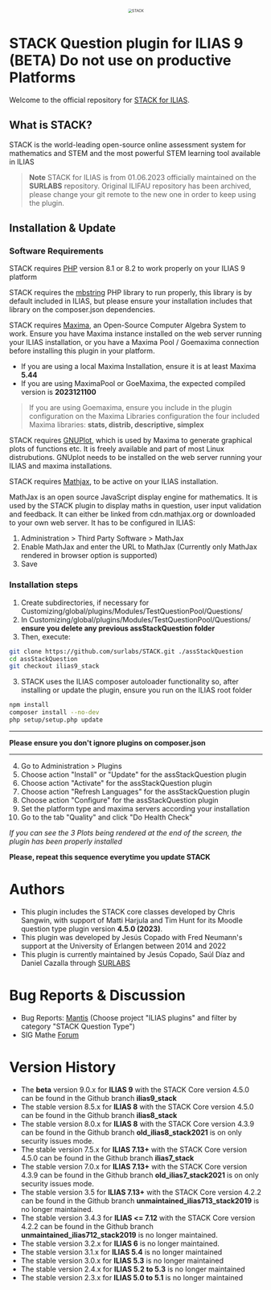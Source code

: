 <div alt style="text-align: center; transform: scale(.5);">
	<picture>
		<source media="(prefers-color-scheme: dark)" srcset="https://raw.githubusercontent.com/surlabs/STACK/ilias9_stack/templates/assets/stack-collage.png" />
		<img alt="STACK" src="https://raw.githubusercontent.com/surlabs/STACK/ilias9_stack/templates/assets/stack-collage.png" />
	</picture>
</div>

# STACK Question plugin for ILIAS 9 (BETA) Do not use on productive Platforms

Welcome to the official repository for [STACK for ILIAS](https://stackforilias.com).

## What is STACK?

STACK is the world-leading open-source online assessment system for mathematics and STEM and the most powerful STEM learning tool available in ILIAS

> **Note** STACK for ILIAS is from 01.06.2023 officially maintained on the **SURLABS** repository. Original ILIFAU repository has been archived, please change your git remote to the new one in order to keep using the plugin.

## Installation & Update

### Software Requirements
STACK requires [PHP](https://php.net) version 8.1 or 8.2 to work properly on your ILIAS 9 platform

STACK requires the [mbstring](https://www.php.net/manual/en/book.mbstring.php) PHP library to run properly, this library is by default included in ILIAS, but please ensure your installation includes that library on the composer.json dependencies.

STACK requires [Maxima](https://maxima.sourceforge.io/), an Open-Source Computer Algebra System to work. Ensure you have Maxima instance installed on the web server running your ILIAS installation, or you have a Maxima Pool / Goemaxima connection before installing this plugin in your platform.
* If you are using a local Maxima Installation, ensure it is at least Maxima **5.44**
* If you are using MaximaPool or GoeMaxima, the expected compiled version is **2023121100**
> If you are using Goemaxima, ensure you include in the plugin configuration on the Maxima Libraries configuration the four included Maxima libraries: **stats, distrib, descriptive, simplex**

STACK requires [GNUPlot](https://www.gnuplot.info), which is used by Maxima to generate graphical plots of functions etc. It is freely available
and part of most Linux distrubutions. GNUplot needs to be installed on the web server
running your ILIAS and maxima installations.

STACK requires [Mathjax](https://www.mathjax.org), to be active on your ILIAS installation.

MathJax is an open source JavaScript display engine for mathematics. It is used by the STACK plugin
to display maths in question, user input validation and feedback. It can either be linked from
cdn.mathjax.org or downloaded to your own web server. It has to be configured in ILIAS:

1. Administration > Third Party Software > MathJax
2. Enable MathJax and enter the URL to MathJax (Currently only MathJax rendered in browser option is supported)
3. Save

### Installation steps
1. Create subdirectories, if necessary for Customizing/global/plugins/Modules/TestQuestionPool/Questions/
2. In Customizing/global/plugins/Modules/TestQuestionPool/Questions/ **ensure you delete any previous assStackQuestion folder**
3. Then, execute:

```bash
git clone https://github.com/surlabs/STACK.git ./assStackQuestion
cd assStackQuestion
git checkout ilias9_stack
```
3. STACK uses the ILIAS composer autoloader functionality so, after installing or update the plugin, ensure you run on the ILIAS root folder
```bash
npm install
composer install --no-dev
php setup/setup.php update
```
***
**Please ensure you don't ignore plugins on composer.json**
***
4. Go to Administration > Plugins
5. Choose action "Install" or "Update" for the assStackQuestion plugin
6. Choose action "Activate" for the assStackQuestion plugin
7. Choose action "Refresh Languages" for the assStackQuestion plugin
8. Choose action "Configure" for the assStackQuestion plugin
9. Set the platform type and maxima servers according your installation
10. Go to the tab "Quality" and click "Do Health Check"

*If you can see the 3 Plots being rendered at the end of the screen, the plugin has been properly installed*

**Please, repeat this sequence everytime you update STACK**

# Authors
* This plugin includes the STACK core classes developed by Chris Sangwin, with support of Matti Harjula and Tim Hunt for its Moodle question type plugin version **4.5.0 (2023)**.
* This plugin was developed by Jesús Copado with Fred Neumann's support at the University of Erlangen between 2014 and 2022
* This plugin is currently maintained by Jesús Copado, Saúl Díaz and Daniel Cazalla through [SURLABS](https://surlabs.es)

# Bug Reports & Discussion
- Bug Reports: [Mantis](https://www.ilias.de/mantis) (Choose project "ILIAS plugins" and filter by category "STACK Question Type")
- SIG Mathe [Forum](https://docu.ilias.de/goto_docu_frm_7004.html)

# Version History
* The **beta** version 9.0.x for **ILIAS 9** with the STACK Core version 4.5.0 can be found in the Github branch **ilias9_stack**
* The stable version 8.5.x for **ILIAS 8** with the STACK Core version 4.5.0 can be found in the Github branch **ilias8_stack**
* The stable version 8.0.x for **ILIAS 8** with the STACK Core version 4.3.9 can be found in the Github branch **old_ilias8_stack2021** is on only security issues mode.
* The stable version 7.5.x for **ILIAS 7.13+** with the STACK Core version 4.5.0 can be found in the Github branch **ilias7_stack**
* The stable version 7.0.x for **ILIAS 7.13+** with the STACK Core version 4.3.9 can be found in the Github branch **old_ilias7_stack2021** is on only security issues mode.
* The stable version 3.5 for **ILIAS 7.13+** with the STACK Core version 4.2.2 can be found in the Github branch **unmaintained_ilias713_stack2019** is no longer maintained.
* The stable version 3.4.3 for **ILIAS <= 7.12** with the STACK Core version 4.2.2 can be found in the Github branch **unmaintained_ilias712_stack2019** is no longer maintained.
* The stable version 3.2.x for **ILIAS 6** is no longer maintained.
* The stable version 3.1.x for **ILIAS 5.4** is no longer maintained
* The stable version 3.0.x for **ILIAS 5.3** is no longer maintained
* The stable version 2.4.x for **ILIAS 5.2 to 5.3** is no longer maintained
* The stable version 2.3.x for **ILIAS 5.0 to 5.1** is no longer maintained

